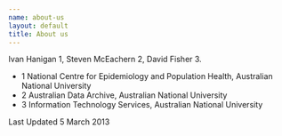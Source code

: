```yaml
--- 
name: about-us
layout: default
title: About us
---
```


Ivan Hanigan 1, Steven McEachern 2, David Fisher 3.


- 1 National Centre for Epidemiology and Population Health, Australian National University
- 2 Australian Data Archive, Australian National University
- 3 Information Technology Services, Australian National University

Last Updated 5 March 2013
